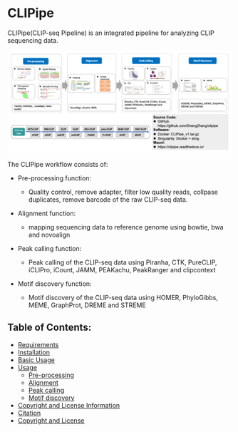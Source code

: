 
# CLIPipe

CLIPipe(CLIP-seq Pipeline) is an integrated pipeline for analyzing CLIP sequencing data.

![Pipeline of Tutorial](img/CLIPipe_pipeline.png)

The CLIPipe workflow consists of:

- Pre-processing function:
    - Quality control, remove adapter, filter low quality reads, collpase duplicates, remove barcode of the raw CLIP-seq data.

- Alignment function:
    - mapping sequencing data to reference genome using bowtie, bwa and novoalign

- Peak calling function:
    - Peak calling of the CLIP-seq data using Piranha, CTK, PureCLIP, iCLIPro, iCount, JAMM, PEAKachu, PeakRanger and clipcontext

- Motif discovery function:
  - Motif discovery of the CLIP-seq data using HOMER, PhyloGibbs, MEME, GraphProt, DREME and STREME

## Table of Contents:

- [Requirements](1_requirement.md)
- [Installation](2_installation.md)
- [Basic Usage](3_basic_usage.md)
- [Usage](4_usage.md)
  - [Pre-processing](4_usage.md#rre-processing)
  - [Alignment](4_usage.md#alignment)
  - [Peak calling](4_usage.md#peak-calling)
  - [Motif discovery](4_usage.md#motif-discovery)
- [Copyright and License Information](4_usage.md#copyright-and-license-information)
- [Citation](#citation)
- [Copyright and License](5_copyright_and_license)

